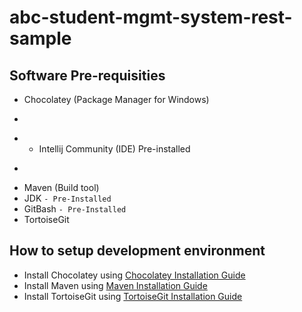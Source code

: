 # abc-student-mgmt-system-rest-sample

## Software Pre-requisities
* Chocolatey (Package Manager for Windows)
* ```diff 
* + Intellij Community (IDE) Pre-installed
* ```
* Maven (Build tool) 
* JDK ```- Pre-Installed```
* GitBash ```- Pre-Installed```
* TortoiseGit 

## How to setup development environment
* Install Chocolatey using [Chocolatey Installation Guide](https://chocolatey.org/install)
* Install Maven using [Maven Installation Guide](https://community.chocolatey.org/packages/maven)
* Install TortoiseGit using [TortoiseGit Installation Guide](https://community.chocolatey.org/packages/tortoisegit)

